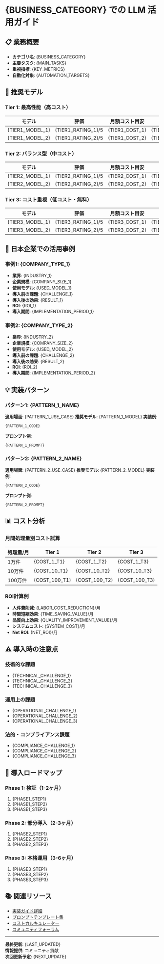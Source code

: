 # {BUSINESS_CATEGORY} での LLM 活用ガイド

## 📋 業務概要
- **カテゴリ名**: {BUSINESS_CATEGORY}
- **主要タスク**: {MAIN_TASKS}
- **重視指標**: {KEY_METRICS}
- **自動化対象**: {AUTOMATION_TARGETS}

## 🎯 推奨モデル

### Tier 1: 最高性能（高コスト）
| モデル | 評価 | 月額コスト目安 | 特徴 |
|-------|------|---------------|------|
| {TIER1_MODEL_1} | {TIER1_RATING_1}/5 | {TIER1_COST_1} | {TIER1_FEATURES_1} |
| {TIER1_MODEL_2} | {TIER1_RATING_2}/5 | {TIER1_COST_2} | {TIER1_FEATURES_2} |

### Tier 2: バランス型（中コスト）
| モデル | 評価 | 月額コスト目安 | 特徴 |
|-------|------|---------------|------|
| {TIER2_MODEL_1} | {TIER2_RATING_1}/5 | {TIER2_COST_1} | {TIER2_FEATURES_1} |
| {TIER2_MODEL_2} | {TIER2_RATING_2}/5 | {TIER2_COST_2} | {TIER2_FEATURES_2} |

### Tier 3: コスト重視（低コスト・無料）
| モデル | 評価 | 月額コスト目安 | 特徴 |
|-------|------|---------------|------|
| {TIER3_MODEL_1} | {TIER3_RATING_1}/5 | {TIER3_COST_1} | {TIER3_FEATURES_1} |
| {TIER3_MODEL_2} | {TIER3_RATING_2}/5 | {TIER3_COST_2} | {TIER3_FEATURES_2} |

## 🏢 日本企業での活用事例

### 事例1: {COMPANY_TYPE_1}
- **業界**: {INDUSTRY_1}
- **企業規模**: {COMPANY_SIZE_1}
- **使用モデル**: {USED_MODEL_1}
- **導入前の課題**: {CHALLENGE_1}
- **導入後の効果**: {RESULT_1}
- **ROI**: {ROI_1}
- **導入期間**: {IMPLEMENTATION_PERIOD_1}

### 事例2: {COMPANY_TYPE_2}
- **業界**: {INDUSTRY_2}
- **企業規模**: {COMPANY_SIZE_2}
- **使用モデル**: {USED_MODEL_2}
- **導入前の課題**: {CHALLENGE_2}
- **導入後の効果**: {RESULT_2}
- **ROI**: {ROI_2}
- **導入期間**: {IMPLEMENTATION_PERIOD_2}

## 💡 実装パターン

### パターン1: {PATTERN_1_NAME}
**適用場面**: {PATTERN_1_USE_CASE}
**推奨モデル**: {PATTERN_1_MODEL}
**実装例**:
```python
{PATTERN_1_CODE}
```
**プロンプト例**:
```
{PATTERN_1_PROMPT}
```

### パターン2: {PATTERN_2_NAME}
**適用場面**: {PATTERN_2_USE_CASE}
**推奨モデル**: {PATTERN_2_MODEL}
**実装例**:
```python
{PATTERN_2_CODE}
```
**プロンプト例**:
```
{PATTERN_2_PROMPT}
```

## 📊 コスト分析

### 月間処理量別コスト試算
| 処理量/月 | Tier 1 | Tier 2 | Tier 3 |
|----------|--------|--------|--------|
| 1万件 | {COST_1_T1} | {COST_1_T2} | {COST_1_T3} |
| 10万件 | {COST_10_T1} | {COST_10_T2} | {COST_10_T3} |
| 100万件 | {COST_100_T1} | {COST_100_T2} | {COST_100_T3} |

### ROI計算例
- **人件費削減**: {LABOR_COST_REDUCTION}/月
- **時間短縮効果**: {TIME_SAVING_VALUE}/月
- **品質向上効果**: {QUALITY_IMPROVEMENT_VALUE}/月
- **システムコスト**: {SYSTEM_COST}/月
- **Net ROI**: {NET_ROI}/月

## ⚠️ 導入時の注意点

### 技術的な課題
- {TECHNICAL_CHALLENGE_1}
- {TECHNICAL_CHALLENGE_2}
- {TECHNICAL_CHALLENGE_3}

### 運用上の課題
- {OPERATIONAL_CHALLENGE_1}
- {OPERATIONAL_CHALLENGE_2}
- {OPERATIONAL_CHALLENGE_3}

### 法的・コンプライアンス課題
- {COMPLIANCE_CHALLENGE_1}
- {COMPLIANCE_CHALLENGE_2}
- {COMPLIANCE_CHALLENGE_3}

## 🚀 導入ロードマップ

### Phase 1: 検証（1-2ヶ月）
1. {PHASE1_STEP1}
2. {PHASE1_STEP2}
3. {PHASE1_STEP3}

### Phase 2: 部分導入（2-3ヶ月）
1. {PHASE2_STEP1}
2. {PHASE2_STEP2}
3. {PHASE2_STEP3}

### Phase 3: 本格運用（3-6ヶ月）
1. {PHASE3_STEP1}
2. {PHASE3_STEP2}
3. {PHASE3_STEP3}

## 📚 関連リソース
- [実装ガイド詳細]({IMPLEMENTATION_GUIDE})
- [プロンプトテンプレート集]({PROMPT_TEMPLATES})
- [コストカルキュレーター]({COST_CALCULATOR})
- [コミュニティフォーラム]({COMMUNITY_FORUM})

---

**最終更新**: {LAST_UPDATED}  
**情報提供**: コミュニティ貢献  
**次回更新予定**: {NEXT_UPDATE}